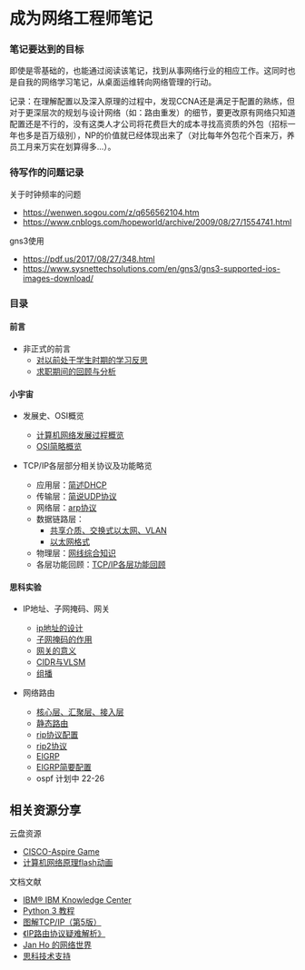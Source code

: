 # 成为网络工程师笔记

### 笔记要达到的目标

即使是零基础的，也能通过阅读该笔记，找到从事网络行业的相应工作。这同时也是自我的网络学习笔记，从桌面运维转向网络管理的行动。


记录：在理解配置以及深入原理的过程中，发现CCNA还是满足于配置的熟练，但对于更深层次的规划与设计网络（如：路由重发）的细节，要更改原有网络只知道配置还是不行的，没有这类人才公司将花费巨大的成本寻找高资质的外包（招标一年也多是百万级别），NP的价值就已经体现出来了（对比每年外包花个百来万，养员工月来万实在划算得多...）。


### 待写作的问题记录

关于时钟频率的问题

* https://wenwen.sogou.com/z/q656562104.htm
* https://www.cnblogs.com/hopeworld/archive/2009/08/27/1554741.html 

gns3使用

* https://pdf.us/2017/08/27/348.html
* https://www.sysnettechsolutions.com/en/gns3/gns3-supported-ios-images-download/


### 目录

#### 前言

* 非正式的前言
  * [对以前处于学生时期的学习反思](my-study/对以前处于学生时期的学习反思.md)
  * [求职期间的回顾与分析](my-study/求职期间的回顾与分析.md)

#### 小宇宙

* 发展史、OSI概览
  * [计算机网络发展过程概览](history/计算机网络发展过程概览.md)
  * [OSI简略概览](osi-intro/OSI模型简略概览.md)
  
* TCP/IP各层部分相关协议及功能略览  
  * 应用层：[简述DHCP](L/L5/简述dhcp.md) 
  * 传输层：[简说UDP协议](L/L4/简说UDP协议.md) 
  * 网络层：[arp协议](L/L3/简说arp协议.md) 
  * 数据链路层：
    * [共享介质、交换式以太网、VLAN](L/L2/共享介质、交换式以太网、VLAN.md) 
    * [以太网格式](L/L2/以太网格式.md) 
  * 物理层：[网线综合知识](L/L1/网线综合知识.md)
  * 各层功能回顾：[TCP/IP各层功能回顾](L/TCP-IP各层功能回顾.md)
  
#### 思科实验  

* IP地址、子网掩码、网关
  * [ip地址的设计](ip-sm-gw/IP地址的设计.md)
  * [子网掩码的作用](ip-sm-gw/子网掩码的作用.md)
  * [网关的意义](ip-sm-gw/网关的意义.md)
  * [CIDR与VLSM](ip-sm-gw/CIDR与VLSM.md) 
  * [组播](supplement/组播.md) 
  
* 网络路由
  * [核心层、汇聚层、接入层](supplement/核心层、汇聚层、接入层.md)
  * [静态路由](sike-luyou/静态路由.md)
  * [rip协议配置](sike-luyou/rip协议配置.md)
  * [rip2协议](sike-luyou/rip2.md)
  * [EIGRP](sike-luyou/eigrp.md)
  * [EIGRP简要配置](sike-luyou/eigrp简要配置.md)
  * ospf 计划中 22-26



## 相关资源分享

云盘资源

* [CISCO-Aspire Game](https://mega.nz/#!LTojASRT!rk5A3-m2Ep9ht6X_ukt1tWNkxgkQVeyEbmKgdKezH9g)
* [计算机网络原理flash动画](https://mega.nz/#!zaIVSQSJ!W6qoXLmTGy3LCJeoLMI1uEJGK6Yc0b-nvQy6p2ZBEQ4)

文档文献

 * [IBM® IBM Knowledge Center](https://www.ibm.com/support/knowledgecenter/zh/)
 * [Python 3 教程](https://www.runoob.com/python3/python3-tutorial.html)
 * [图解TCP/IP（第5版）](https://ccie.lol/knowledge-base/pdf-diagram-tcp-ip/)
 * [《IP路由协议疑难解析》](https://cread.jd.com/read/startRead.action?bookId=30383211&readType=1)
 * [Jan Ho 的网络世界](https://www.jannet.hk/zh-Hans/)
 * [思科技术支持](https://www.cisco.com/c/zh_cn/tech/index.html)


<!--
继《这本书能让你连接互联网》又一新书，同时也是回归互联网之作，持续更新，等到较为完善之时，考虑docsify归纳成书，书名《？？？？》还没想好，《从零开始理解网络》？可能吧。。。-->
